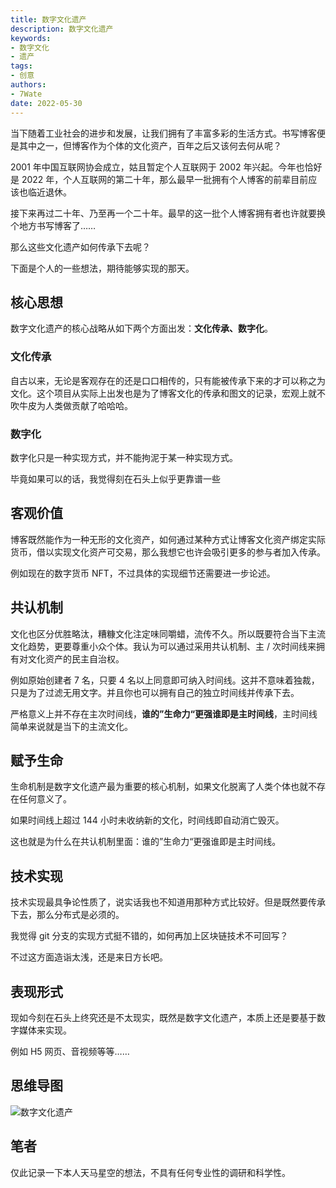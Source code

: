 ```yaml
---
title: 数字文化遗产
description: 数字文化遗产
keywords:
- 数字文化
- 遗产
tags: 
- 创意
authors:
- 7Wate
date: 2022-05-30
---
```


当下随着工业社会的进步和发展，让我们拥有了丰富多彩的生活方式。书写博客便是其中之一，但博客作为个体的文化资产，百年之后又该何去何从呢？

2001 年中国互联网协会成立，姑且暂定个人互联网于 2002 年兴起。今年也恰好是 2022 年，个人互联网的第二十年，那么最早一批拥有个人博客的前辈目前应该也临近退休。

接下来再过二十年、乃至再一个二十年。最早的这一批个人博客拥有者也许就要换个地方书写博客了……

那么这些文化遗产如何传承下去呢？

下面是个人的一些想法，期待能够实现的那天。

## 核心思想

数字文化遗产的核心战略从如下两个方面出发：**文化传承、数字化**。

### 文化传承

自古以来，无论是客观存在的还是口口相传的，只有能被传承下来的才可以称之为文化。这个项目从实际上出发也是为了博客文化的传承和图文的记录，宏观上就不吹牛皮为人类做贡献了哈哈哈。

### 数字化

数字化只是一种实现方式，并不能拘泥于某一种实现方式。

毕竟如果可以的话，我觉得刻在石头上似乎更靠谱一些

## 客观价值

博客既然能作为一种无形的文化资产，如何通过某种方式让博客文化资产绑定实际货币，借以实现文化资产可交易，那么我想它也许会吸引更多的参与者加入传承。

例如现在的数字货币 NFT，不过具体的实现细节还需要进一步论述。

## 共认机制

文化也区分优胜略汰，糟糠文化注定味同嚼蜡，流传不久。所以既要符合当下主流文化趋势，更要尊重小众个体。我认为可以通过采用共认机制、主 / 次时间线来拥有对文化资产的民主自治权。

例如原始创建者 7 名，只要 4 名以上同意即可纳入时间线。这并不意味着独裁，只是为了过滤无用文字。并且你也可以拥有自己的独立时间线并传承下去。

严格意义上并不存在主次时间线，**谁的”生命力“更强谁即是主时间线**，主时间线简单来说就是当下的主流文化。

## 赋予生命

生命机制是数字文化遗产最为重要的核心机制，如果文化脱离了人类个体也就不存在任何意义了。

如果时间线上超过 144 小时未收纳新的文化，时间线即自动消亡毁灭。

这也就是为什么在共认机制里面：谁的”生命力“更强谁即是主时间线。

## 技术实现

技术实现最具争论性质了，说实话我也不知道用那种方式比较好。但是既然要传承下去，那么分布式是必须的。

我觉得 git 分支的实现方式挺不错的，如何再加上区块链技术不可回写？

不过这方面造诣太浅，还是来日方长吧。

## 表现形式

现如今刻在石头上终究还是不太现实，既然是数字文化遗产，本质上还是要基于数字媒体来实现。

例如 H5 网页、音视频等等……

## 思维导图

![数字文化遗产](https://static.7wate.com/img/2022/05/30/80b1161dc61d3.png)

## 笔者

仅此记录一下本人天马星空的想法，不具有任何专业性的调研和科学性。